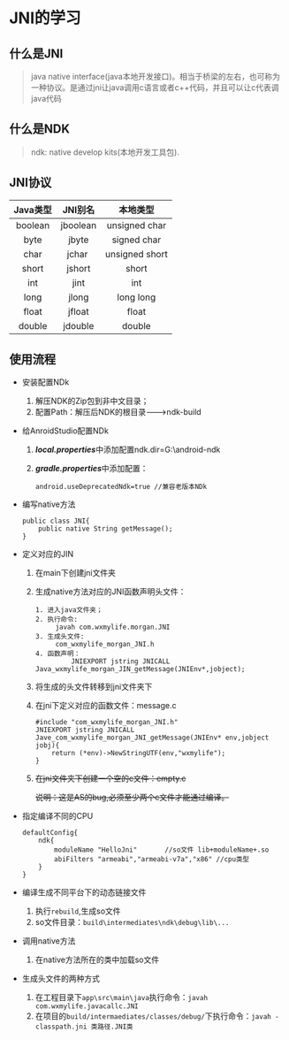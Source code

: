 # JNI的学习
 
## 什么是JNI
	
> java native interface(java本地开发接口)。相当于桥梁的左右，也可称为一种协议。是通过jni让java调用c语言或者c++代码，并且可以让c代表调java代码


## 什么是NDK

> ndk: native develop kits(本地开发工具包).

## JNI协议

|Java类型| JNI别名 | 本地类型 |  
| :-: | :-: | :-: |
| boolean | jboolean | unsigned char |
| byte | jbyte | signed char | 
| char | jchar  | unsigned short | 
| short | jshort | short |  
| int | jint | int |
| long | jlong | long long | 
| float | jfloat | float |  
| double | jdouble | double |  

## 使用流程

- 安装配置NDk
    1. 解压NDK的Zip包到非中文目录；
    2. 配置Path：解压后NDK的根目录--->ndk-build 
- 给AnroidStudio配置NDk
    1. ***local.properties***中添加配置ndk.dir=G\:\\android-ndk
    2. ***gradle.properties***中添加配置：
    
        ~~~
        android.useDeprecatedNdk=true //兼容老版本NDk
        ~~~
- 编写native方法

    ~~~
    public class JNI{
        public native String getMessage();
    }   
    ~~~
- 定义对应的JIN
    1. 在main下创建jni文件夹
    2. 生成native方法对应的JNI函数声明头文件：
       
       ~~~
       1. 进入java文件夹；
       2. 执行命令:
            javah com.wxmylife.morgan.JNI
       3. 生成头文件: 
            com_wxmylife_morgan_JNI.h
       4. 函数声明：
                JNIEXPORT jstring JNICALL Java_wxmylife_morgan_JIN_getMessage(JNIEnv*,jobject);
       ~~~
       
    3. 将生成的头文件转移到jni文件夹下
    4. 在jni下定义对应的函数文件：message.c
        
        ```
        #include "com_wxmylife_morgan_JNI.h"
        JNIEXPORT jstring JNICALL
        Jave_com_wxmylife_morgan_JNI_getMessage(JNIEnv* env,jobject jobj){
            return (*env)->NewStringUTF(env,"wxmylife");                
        }
        ```
        
    5. ~~在jni文件夹下创建一个空的c文件：empty.c~~
    
        ~~说明：这是AS的bug,必须至少两个c文件才能通过编译。~~
  
- 指定编译不同的CPU

    ```
    defaultConfig{
        ndk{
            moduleName "HelloJni"       //so文件 lib+moduleName+.so
            abiFilters "armeabi","armeabi-v7a","x86" //cpu类型
        }
    }
    ```
    
- 编译生成不同平台下的动态链接文件
    1. 执行`rebuild`,生成so文件
    2. so文件目录：`build\intermediates\ndk\debug\lib\...`
- 调用native方法
    1. 在native方法所在的类中加载so文件

    
    
- 生成头文件的两种方式
    1. 在工程目录下`app\src\main\java`执行命令：`javah com.wxmylife.javacallc.JNI`
    2. 在项目的`build/intermaediates/classes/debug/`下执行命令：`javah -classpath.jni 类路径.JNI类`

